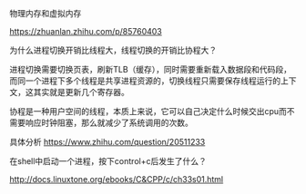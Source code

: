 物理内存和虚拟内存

https://zhuanlan.zhihu.com/p/85760403



为什么进程切换开销比线程大，线程切换的开销比协程大？

进程切换需要切换页表，刷新TLB（缓存），同时需要重新载入数据段和代码段，而同一个进程下多个线程是共享进程资源的，切换线程只需要保存线程运行的上下文，这其实就是更新几个寄存器。

协程是一种用户空间的线程，本质上来说，它可以自己决定什么时候交出cpu而不需要响应时钟阻塞，那么就减少了系统调用的次数。

具体分析 https://www.zhihu.com/question/20511233



在shell中启动一个进程，按下control+c后发生了什么？

http://docs.linuxtone.org/ebooks/C&CPP/c/ch33s01.html

